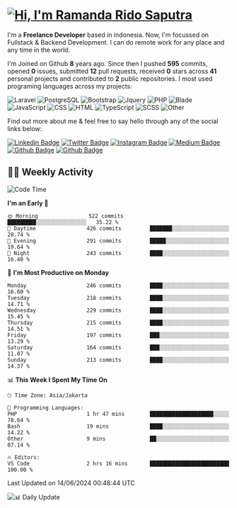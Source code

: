 # [![Hi, I'm Ramanda Rido Saputra](https://readme-typing-svg.herokuapp.com?size=24&vCenter=true&lines=%F0%9F%91%8B+Hi%2C+I'm+Ramanda+Rido+Saputra+;%F0%9F%92%BB+Fullstack+Web+Developer+)](https://git.io/typing-svg)

I'm a **Freelance Developer** based in indonesia. Now, I'm focussed on Fullstack & Backend Development. I can do remote work for any place and any time in the world.

I'm Joined on Github **8** years ago. Since then I pushed **595** commits, opened **0** issues, submitted **12** pull requests, received **0** stars across **41** personal projects and contributed to **2** public repositories.
I most used programing languages across my projects:

![Laravel](https://img.shields.io/badge/Laravel-FF2D20?flat&logo=laravel&logoColor=white)
![PostgreSQL](https://img.shields.io/badge/PostgreSQL-316192?flat&logo=postgresql&logoColor=white)
![Bootstrap](https://img.shields.io/badge/Bootstrap-563D7C?flat&logo=bootstrap&logoColor=white)
![Jquery](https://img.shields.io/badge/jQuery-0769AD?flat&logo=jquery&logoColor=white)
![PHP](https://img.shields.io/badge/-PHP-%234F5D95?style=flat&logo=PHP&logoColor=white)
![Blade](https://img.shields.io/badge/-Blade-%23f7523f?style=flat&logo=Blade&logoColor=white)
![JavaScript](https://img.shields.io/badge/-JavaScript-%23f1e05a?style=flat&logo=JavaScript&logoColor=white)
![CSS](https://img.shields.io/badge/-CSS-%23563d7c?style=flat&logo=CSS&logoColor=white)
![HTML](https://img.shields.io/badge/-HTML-%23e34c26?style=flat&logo=HTML&logoColor=white)
![TypeScript](https://img.shields.io/badge/-TypeScript-%233178c6?style=flat&logo=TypeScript&logoColor=white)
![SCSS](https://img.shields.io/badge/-SCSS-%23c6538c?style=flat&logo=SCSS&logoColor=white)
![Other](https://img.shields.io/badge/-Other-%23ededed?style=flat&logo=Other&logoColor=white)

Find out more about me & feel free to say hello through any of the social links below:

[![Linkedin Badge](https://img.shields.io/badge/-ramandaaridogh-blue?style=flat&logo=Linkedin&logoColor=white&link=https://www.linkedin.com/in/ramanda-rido-saputra/)](https://www.linkedin.com/in/ramanda-rido-saputra/)
[![Twitter Badge](https://img.shields.io/badge/-ramandaaridogh-%231DA1F2.svg?style=flat&logo=twitter&logoColor=white&link=https://www.twitter.com/ramandaaridogh)](https://www.twitter.com/ramandaaridogh/)
[![Instagram Badge](https://img.shields.io/badge/-ramandaaridogh-purple?style=flat&logo=instagram&logoColor=white&link=https://instagram.com/ramandaaridogh_/)](https://instagram.com/ramandaaridogh_)
[![Medium Badge](https://img.shields.io/badge/-@ramandaaridogh-%2312100E.svg?style=flat&logo=Medium&logoColor=white&link=https://medium.com/@ramandaaridogh/)](https://medium.com/@ramandaaridogh)
[![Github Badge](https://img.shields.io/badge/-@ramandaaridogh-100000.svg?style=flat&logo=github&logoColor=white&link=https://github.com/ramandaaridogh)](https://github.com/ramandaaridogh)
[![Github Badge](https://img.shields.io/badge/-@mxcode-100000.svg?style=flat&logo=github&logoColor=white&link=https://github.com/ramanda-mxcode)](https://github.com/ramanda-mxcode)

## 👨‍💻 Weekly Activity
<!--START_SECTION:waka-->
![Code Time](http://img.shields.io/badge/Code%20Time-364%20hrs%2049%20mins-blue)

**I'm an Early 🐤** 

```text
🌞 Morning                522 commits         █████████░░░░░░░░░░░░░░░░   35.22 % 
🌆 Daytime                426 commits         ███████░░░░░░░░░░░░░░░░░░   28.74 % 
🌃 Evening                291 commits         █████░░░░░░░░░░░░░░░░░░░░   19.64 % 
🌙 Night                  243 commits         ████░░░░░░░░░░░░░░░░░░░░░   16.40 % 
```
📅 **I'm Most Productive on Monday** 

```text
Monday                   246 commits         ████░░░░░░░░░░░░░░░░░░░░░   16.60 % 
Tuesday                  218 commits         ████░░░░░░░░░░░░░░░░░░░░░   14.71 % 
Wednesday                229 commits         ████░░░░░░░░░░░░░░░░░░░░░   15.45 % 
Thursday                 215 commits         ████░░░░░░░░░░░░░░░░░░░░░   14.51 % 
Friday                   197 commits         ███░░░░░░░░░░░░░░░░░░░░░░   13.29 % 
Saturday                 164 commits         ███░░░░░░░░░░░░░░░░░░░░░░   11.07 % 
Sunday                   213 commits         ████░░░░░░░░░░░░░░░░░░░░░   14.37 % 
```


📊 **This Week I Spent My Time On** 

```text
🕑︎ Time Zone: Asia/Jakarta

💬 Programming Languages: 
PHP                      1 hr 47 mins        ████████████████████░░░░░   78.64 % 
Bash                     19 mins             ████░░░░░░░░░░░░░░░░░░░░░   14.22 % 
Other                    9 mins              ██░░░░░░░░░░░░░░░░░░░░░░░   07.14 % 

🔥 Editors: 
VS Code                  2 hrs 16 mins       █████████████████████████   100.00 % 
```


 Last Updated on 14/06/2024 00:48:44 UTC
<!--END_SECTION:waka-->

![📊 Daily Update](https://github.com/ramandaaridogh/ramandaaridogh/actions/workflows/update-activity.yml/badge.svg)
